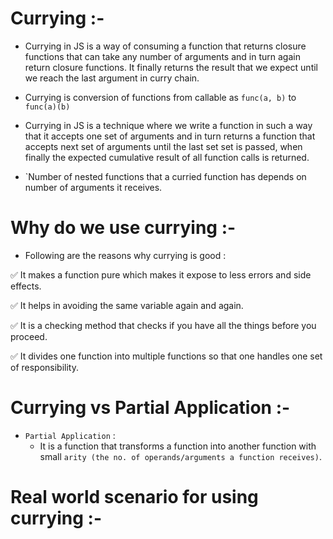 # Currying :-

-   Currying in JS is a way of consuming a function that returns closure functions that can take any number of arguments and in turn again return closure functions. It finally returns the result that we expect until we reach the last argument in curry chain.

-   Currying is conversion of functions from callable as `func(a, b)` to `func(a)(b)`
-   Currying in JS is a technique where we write a function in such a way that it accepts one set of arguments and in turn returns a function that accepts next set of arguments until the last set set is passed, when finally the expected cumulative result of all function calls is returned.

-   `Number of nested functions that a curried function has depends on number of arguments it receives.

# Why do we use currying :-

-   Following are the reasons why currying is good :

✅ It makes a function pure which makes it expose to less errors and side effects.

✅ It helps in avoiding the same variable again and again.

✅ It is a checking method that checks if you have all the things before you proceed.

✅ It divides one function into multiple functions so that one handles one set of responsibility.

# Currying vs Partial Application :-

-   `Partial Application` :
    -   It is a function that transforms a function into another function with small `arity (the no. of operands/arguments a function receives)`.

# Real world scenario for using currying :-
